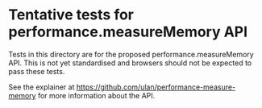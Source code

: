 # Tentative tests for performance.measureMemory API

Tests in this directory are for the proposed performance.measureMemory API.
This is not yet standardised and browsers should not be expected to pass
these tests.

See the explainer at https://github.com/ulan/performance-measure-memory
for more information about the API.
